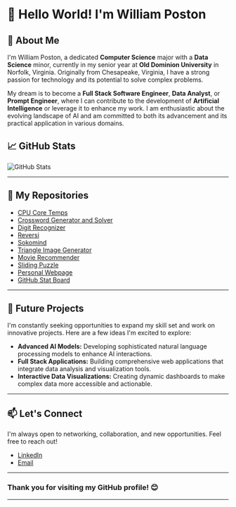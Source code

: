 # 👋 Hello World! I'm William Poston

## 🌟 About Me

I'm William Poston, a dedicated **Computer Science** major with a **Data Science** minor, currently in my senior year at **Old Dominion University** in Norfolk, Virginia. Originally from Chesapeake, Virginia, I have a strong passion for technology and its potential to solve complex problems.

My dream is to become a **Full Stack Software Engineer**, **Data Analyst**, or **Prompt Engineer**, where I can contribute to the development of **Artificial Intelligence** or leverage it to enhance my work. I am enthusiastic about the evolving landscape of AI and am committed to both its advancement and its practical application in various domains.

## 📈 GitHub Stats

![GitHub Stats](https://willpatpost.github.io/GitHub-Stats/stats_board.svg)

---

## 📂 My Repositories

- [CPU Core Temps](https://github.com/Willpatpost/CPU-Core-Temp-Analyzer)
- [Crossword Generator and Solver](https://github.com/Willpatpost/Crossword-Generator)
- [Digit Recognizer](https://github.com/Willpatpost/Digit-Recognizer)
- [Reversi](https://github.com/Willpatpost/Reversi)
- [Sokomind](https://github.com/Willpatpost/Sokoban-Solver)
- [Triangle Image Generator](https://github.com/Willpatpost/Triangle-Image-Generator)
- [Movie Recommender](https://github.com/Willpatpost/Movie-Recommender)
- [Sliding Puzzle](https://github.com/Willpatpost/Sliding-Puzzle)
- [Personal Webpage](https://github.com/Willpatpost/PersonalWebpage)
- [GitHub Stat Board](https://github.com/Willpatpost/GitHub-Stats)

---

## 🚀 Future Projects

I'm constantly seeking opportunities to expand my skill set and work on innovative projects. Here are a few ideas I'm excited to explore:

- **Advanced AI Models:** Developing sophisticated natural language processing models to enhance AI interactions.
- **Full Stack Applications:** Building comprehensive web applications that integrate data analysis and visualization tools.
- **Interactive Data Visualizations:** Creating dynamic dashboards to make complex data more accessible and actionable.

---

## 📫 Let's Connect

I'm always open to networking, collaboration, and new opportunities. Feel free to reach out!

- [LinkedIn](https://www.linkedin.com/in/william-poston/)
- [Email](mailto:willpatpost@gmail.com)

---

### Thank you for visiting my GitHub profile! 😊

---
